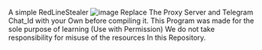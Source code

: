 A simple RedLineStealer
![image](https://user-images.githubusercontent.com/94680549/206546946-cbc09f1c-3698-40e6-90a3-9de1f8fc11de.png)
Replace The Proxy Server and Telegram Chat_Id with your Own before compiling it.
This Program was made for the sole purpose of learning (Use with Permission)
We do not take responsibility for misuse of the resources In this Repository.
